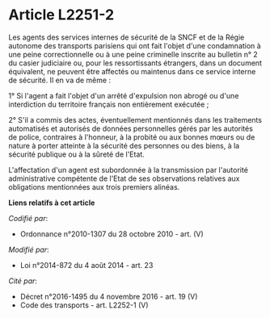 # Article L2251-2

Les agents des services internes de sécurité de la SNCF et de la Régie autonome des transports parisiens qui ont fait l'objet
d'une condamnation à une peine correctionnelle ou à une peine criminelle inscrite au bulletin n° 2 du casier judiciaire ou,
pour les ressortissants étrangers, dans un document équivalent, ne peuvent être affectés ou maintenus dans ce service interne
de sécurité. Il en va de même :

1° Si l'agent a fait l'objet d'un arrêté d'expulsion non abrogé ou d'une interdiction du territoire français non entièrement
exécutée ;

2° S'il a commis des actes, éventuellement mentionnés dans les traitements automatisés et autorisés de données personnelles
gérés par les autorités de police, contraires à l'honneur, à la probité ou aux bonnes mœurs ou de nature à porter atteinte à
la sécurité des personnes ou des biens, à la sécurité publique ou à la sûreté de l'Etat.

L'affectation d'un agent est subordonnée à la transmission par l'autorité administrative compétente de l'Etat de ses
observations relatives aux obligations mentionnées aux trois premiers alinéas.

**Liens relatifs à cet article**

_Codifié par_:

  - Ordonnance n°2010-1307 du 28 octobre 2010 - art. (V)

_Modifié par_:

  - Loi n°2014-872 du 4 août 2014 - art. 23

_Cité par_:

  - Décret n°2016-1495 du 4 novembre 2016 - art. 19 (V)
  - Code des transports - art. L2252-1 (V)
